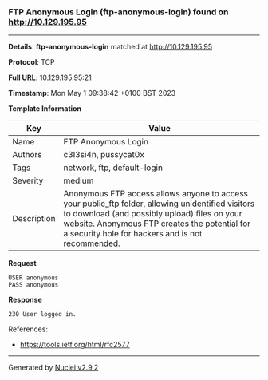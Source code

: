 ### FTP Anonymous Login (ftp-anonymous-login) found on http://10.129.195.95
---
**Details**: **ftp-anonymous-login**  matched at http://10.129.195.95

**Protocol**: TCP

**Full URL**: 10.129.195.95:21

**Timestamp**: Mon May 1 09:38:42 +0100 BST 2023

**Template Information**

| Key | Value |
|---|---|
| Name | FTP Anonymous Login |
| Authors | c3l3si4n, pussycat0x |
| Tags | network, ftp, default-login |
| Severity | medium |
| Description | Anonymous FTP access allows anyone to access your public_ftp folder, allowing unidentified visitors to download (and possibly upload) files on your website. Anonymous FTP creates the potential for a security hole for hackers and is not recommended.<br> |

**Request**
```http
USER anonymous
PASS anonymous

```

**Response**
```http
230 User logged in.

```

References: 
- https://tools.ietf.org/html/rfc2577

---
Generated by [Nuclei v2.9.2](https://github.com/projectdiscovery/nuclei)
